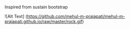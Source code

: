 Inspired from sustain bootstrap

![Alt Text] (https://github.com/mehul-m-prajapati/mehul-m-prajapati.github.io/raw/master/rock.gif)
